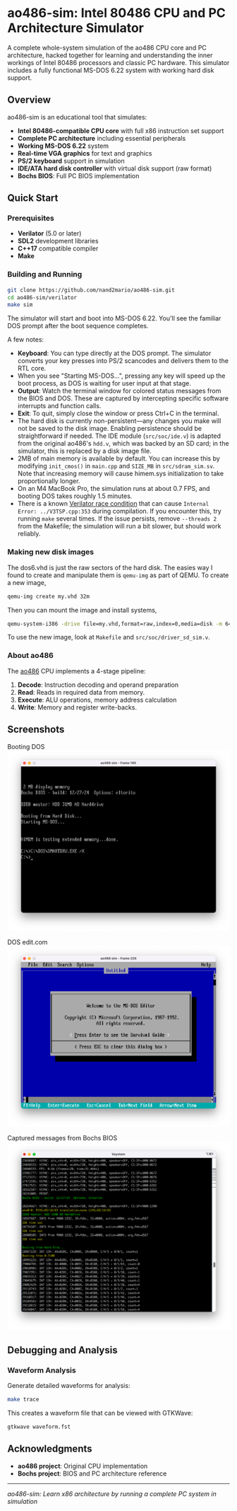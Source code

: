 # ao486-sim: Intel 80486 CPU and PC Architecture Simulator

A complete whole-system simulation of the ao486 CPU core and PC architecture, hacked together for learning and understanding the inner workings of Intel 80486 processors and classic PC hardware. This simulator includes a fully functional MS-DOS 6.22 system with working hard disk support.

## Overview

ao486-sim is an educational tool that simulates:
- **Intel 80486-compatible CPU core** with full x86 instruction set support
- **Complete PC architecture** including essential peripherals
- **Working MS-DOS 6.22** system 
- **Real-time VGA graphics** for text and graphics
- **PS/2 keyboard** support in simulation
- **IDE/ATA hard disk controller** with virtual disk support (raw format)
- **Bochs BIOS**: Full PC BIOS implementation

## Quick Start

### Prerequisites
- **Verilator** (5.0 or later)
- **SDL2** development libraries
- **C++17** compatible compiler
- **Make**

### Building and Running

```bash
git clone https://github.com/nand2mario/ao486-sim.git
cd ao486-sim/verilator
make sim
```

The simulator will start and boot into MS-DOS 6.22. You'll see the familiar DOS prompt after the boot sequence completes.

A few notes:
- **Keyboard**: You can type directly at the DOS prompt. The simulator converts your key presses into PS/2 scancodes and delivers them to the RTL core.
- When you see "Starting MS-DOS...", pressing any key will speed up the boot process, as DOS is waiting for user input at that stage.
- **Output**: Watch the terminal window for colored status messages from the BIOS and DOS. These are captured by intercepting specific software interrupts and function calls.
- **Exit**: To quit, simply close the window or press Ctrl+C in the terminal.
- The hard disk is currently non-persistent—any changes you make will not be saved to the disk image. Enabling persistence should be straightforward if needed. The IDE module (`src/soc/ide.v`) is adapted from the original ao486's `hdd.v`, which was backed by an SD card; in the simulator, this is replaced by a disk image file.
- 2MB of main memory is available by default. You can increase this by modifying `init_cmos()` in `main.cpp` and `SIZE_MB` in `src/sdram_sim.sv`. Note that increasing memory will cause himem.sys initialization to take proportionally longer.
- On an M4 MacBook Pro, the simulation runs at about 0.7 FPS, and booting DOS takes roughly 1.5 minutes.
- There is a known [Verilator race condition](https://github.com/verilator/verilator/issues/5756) that can cause `Internal Error: ../V3TSP.cpp:353` during compilation. If you encounter this, try running `make` several times. If the issue persists, remove `--threads 2` from the Makefile; the simulation will run a bit slower, but should work reliably.

### Making new disk images

The dos6.vhd is just the raw sectors of the hard disk. The easies way I found to create and manipulate them is `qemu-img` as part of QEMU. To create a new image,

```bash
qemu-img create my.vhd 32m
```

Then you can mount the image and install systems,
```bash
qemu-system-i386 -drive file=my.vhd,format=raw,index=0,media=disk -m 64 -L . -fda msdos6_22disk1.img -boot a
```

To use the new image, look at `Makefile` and `src/soc/driver_sd_sim.v`.

### About ao486
The [ao486](https://github.com/MiSTer-devel/ao486_MiSTer) CPU implements a 4-stage pipeline:
1. **Decode**: Instruction decoding and operand preparation
2. **Read**: Reads in required data from memory.
3. **Execute**: ALU operations, memory address calculation
4. **Write**: Memory and register write-backs.

## Screenshots

Booting DOS ![](doc/dos.png)

DOS edit.com ![](doc/edit.png)

Captured messages from Bochs BIOS ![](doc/message.png)

## Debugging and Analysis

### Waveform Analysis

Generate detailed waveforms for analysis:
```bash
make trace
```

This creates a waveform file that can be viewed with GTKWave:
```bash
gtkwave waveform.fst
```

## Acknowledgments

- **ao486 project**: Original CPU implementation
- **Bochs project**: BIOS and PC architecture reference

---

*ao486-sim: Learn x86 architecture by running a complete PC system in simulation* 
